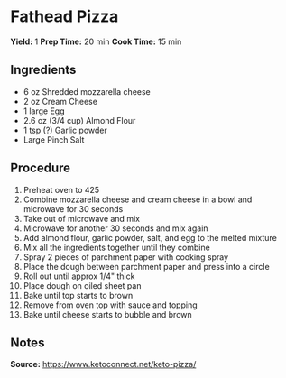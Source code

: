 # Fathead Pizza
**Yield:** 1
**Prep Time:** 20 min
**Cook Time:** 15 min

## Ingredients
- 6 oz Shredded mozzarella cheese
- 2 oz Cream Cheese
- 1 large Egg
- 2.6 oz (3/4 cup) Almond Flour
- 1 tsp (?) Garlic powder
- Large Pinch Salt

## Procedure
1. Preheat oven to 425
2. Combine mozzarella cheese and cream cheese in a bowl and microwave for 30 seconds
3. Take out of microwave and mix
4. Microwave for another 30 seconds and mix again
5. Add almond flour, garlic powder, salt, and egg to the melted mixture
6. Mix all the ingredients together until they combine
7. Spray 2 pieces of parchment paper with cooking spray
8. Place the dough between parchment paper and press into a circle
9. Roll out until approx 1/4" thick
10. Place dough on oiled sheet pan
11. Bake until top starts to brown
12. Remove from oven top with sauce and topping
13. Bake until cheese starts to bubble and brown

## Notes
**Source:** https://www.ketoconnect.net/keto-pizza/
